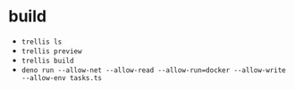 # build

- `trellis ls`
- `trellis preview`
- `trellis build`
- `deno run --allow-net --allow-read --allow-run=docker --allow-write --allow-env tasks.ts`
